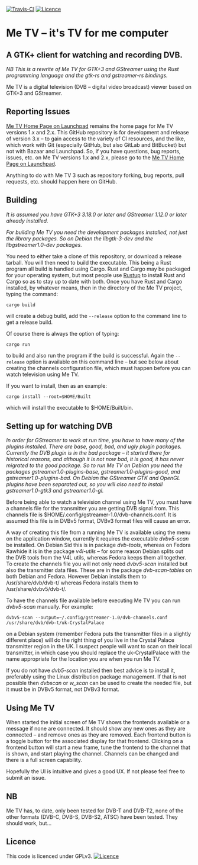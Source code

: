 [![Travis-CI](https://travis-ci.org/Me-TV/Me-TV.svg?branch=master)](https://travis-ci.org/Me-TV/Me-TV)
[![Licence](https://img.shields.io/badge/license-GPL_3-green.svg)](https://www.gnu.org/licenses/gpl-3.0.txt)

# Me TV – it's TV for me computer

## A GTK+ client for watching and recording DVB.

*NB This is a rewrite of Me TV for GTK+3 and GStreamer using the Rust programming language and the gtk-rs and
gstreamer-rs bindings.*

Me TV is a digital television (DVB – digital video broadcast) viewer based on GTK+3 and GStreamer.

## Reporting Issues

[Me TV Home Page on Launchpad](http://launchpad.net/me-tv) remains the home page for Me TV versions 1.x and
2.x. This GitHub repository is for development and release of version 3.x – to gain access to the
variety of CI resources, and the like, which work with Git (especially GitHub, but also GitLab and BitBucket) but not
with Bazaar and Launchpad. So, if you have questions, bug reports, issues, etc. on Me TV versions 1.x and
2.x, please go to the [Me TV Home Page on Launchpad](http://launchpad.net/me-tv).

Anything to do with Me TV 3 such as repository forking, bug reports, pull requests, etc. should happen here
on GitHub.

## Building

_It is assumed you have GTK+3 3.18.0 or later and GStreamer 1.12.0 or later already installed._

_For building Me TV you need the development packages installed, not just the library packages. So on Debian the
libgtk-3-dev and the libgstreamer1.0-dev packages._

You need to either take a clone of this repository, or download a release tarball.  You will then need to
build the executable. This being a Rust program all build is handled using Cargo. Rust and Cargo may be
packaged for your operating system, but most people use [Rustup](https://rustup.rs/) to install Rust and
Cargo so as to stay up to date with both. Once you have Rust and Cargo installed, by whatever means, then in
the directory of the Me TV project, typing the command:

    cargo build

will create a debug build, add the `--release` option to the command line to get a release build.

Of course there is always the option of typing:

    cargo run

to build and also run the program if the build is successful. Again the `--release` option is available on
this command line – but see below about creating the channels configuration file, which must happen before
you can watch television using Me TV.

If you want to install, then as an example:

    cargo install --root=$HOME/Built

which will install the executable to $HOME/Built/bin.

## Setting up for watching DVB

_In order for GStreamer to work at run time, you have to have many of the plugins installed. There are base,
good, bad, and ugly plugin packages. Currently the DVB plugin is in the bad package – it started there for
historical reasons, and although it is not now bad, it is good, it has never migrated to the good
package. So to run Me TV on Debian you need the packages gstreamer1.0-plugins-base,
gstreamer1.0-plugins-good, and gstreamer1.0-plugins-bad. On Debian the GStreamer GTK and OpenGL plugins have
been separated out, so you will also need to install gstreamer1.0-gtk3 and gstreamer1.0-gl._

Before being able to watch a television channel using Me TV, you must have a channels file for the
transmitter you are getting DVB signal from. This channels file is
$HOME/.config/gstreamer-1.0/dvb-channels.conf. It is assumed this file is in DVBv5 format, DVBv3 format
files will cause an error.

A way of creating this file from a running Me TV is available using the menu on the application window,
currently it requires the executable _dvbv5-scan_ be installed. On Debian Sid this is in package
_dvb-tools_, whereas on Fedora Rawhide it is in the package _v4l-utils_ – for some reason Debian splits out
the DVB tools from the V4L utils, whereas Fedora keeps them all together. To create the channels file you
will not only need _dvbv5-scan_ installed but also the transmitter data files. These are in the package
_dvb-scan-tables_ on both Debian and Fedora. However Debian installs them to /usr/share/dvb/dvb-t/ whereas
Fedora installs them to /usr/share/dvbv5/dvb-t/.

To have the channels file available before executing Me TV you can run _dvbv5-scan_ manually. For example:

    dvbv5-scan --output=~/.config/gstreamer-1.0/dvb-channels.conf /usr/share/dvb/dvb-t/uk-CrystalPalace

on a Debian system (remember Fedora puts the transmitter files in a slightly different place) will do the
right thing of you live in the Crystal Palace transmitter region in the UK. I suspect people will want to
scan on their local transmitter, in which case you should replace the uk-CrystalPalace with the name
appropriate for the location you are when you run Me TV.

If you do not have _dvb5-scan_ installed then best advice is to install it, preferably using the Linux
distribution package management. If that is not possible then _dvbscan_ or _w\_scan_ can be used to create
the needed file, but it must be in DVBv5 format, not DVBv3 format.

## Using Me TV

When started the initial screen of Me TV shows the frontends available or a message if none are connected. It
should show any new ones as they are connected – and remove ones as they are removed. Each frontend button
is a toggle button for the associated display for that frontend. Clicking on a frontend button will start a
new frame, tune the frontend to the channel that is shown, and start playing the channel. Channels can be
changed and there is a full screen capability.

Hopefully the UI is intuitive and gives a good UX. If not please feel free to submit an issue.

## NB

Me TV has, to date, only been tested for DVB-T and DVB-T2, none of the other formats (DVB-C, DVB-S, DVB-S2,
ATSC) have been tested. They should work, but…

## Licence

This code is licenced under GPLv3. [![Licence](https://img.shields.io/badge/license-GPL_3-green.svg)](https://www.gnu.org/licenses/gpl-3.0.txt)
